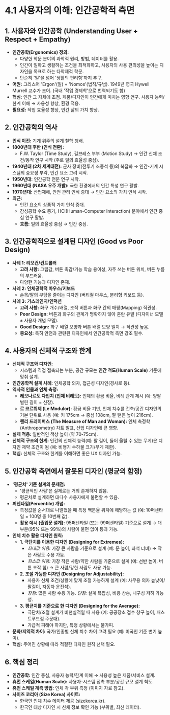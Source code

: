 # 4.1 사용자의 이해: 인간공학적 측면

## 1. 사용자와 인간공학 (Understanding User + Respect + Empathy)

- **인간공학(Ergonomics) 정의:**
    - 다양한 학문 분야의 과학적 원리, 방법, 데이터를 활용.
    - 인간이 일하고 생활하는 조건을 최적화하고, 사용자의 사용 편의성을 높이는 디자인을 목표로 하는 다학제적 학문.
    - 단순히 '일'을 넘어 '생활의 편리함'까지 추구.
- **어원:** 그리스어 'Ergon'(일) + 'Nomos'(법칙/규범). 1949년 영국 Hywell Murrell 교수가 조어. (국내 '작업 경제학'으로 번역되기도 함)
- **핵심:** 인간 그 자체에 초점. 제품/디자인이 인간에게 미치는 영향 연구. 사용자 능력/한계 이해 → 사용성 향상, 환경 적응.
- **필요성:** 작업 효율성 향상, 인간 삶의 가치 향상.

## 2. 인간공학의 역사

- **인식 이전:** 기계 위주의 설계 철학 팽배.
- **1800년대 후반 (인식 전환):**
    - F.W. Taylor (Time Study), 길브레스 부부 (Motion Study) → 인간 신체 조건/동작 연구 시작 (주로 일의 효율성 중심).
- **1940년대 (2차 세계대전):** 군사 장비(전투기 조종석 등)의 복잡화 → 인간-기계 시스템의 중요성 부각, 인간 요소 고려 시작.
- **1950년대:** 인간공학 전문 연구 시작.
- **1960년대 (NASA 우주 개발):** 극한 환경에서의 인간 특성 연구 활발.
- **1970년대:** 산업재해, 안전 관리 인식 증대 → 인간 요소의 가치 인식 시작.
- **최근:**
    - 인간 요소의 상품적 가치 인식 증대.
    - 감성공학 수요 증가, HCI(Human-Computer Interaction) 분야에서 인간 중심 연구 활발.
    - **흐름:** 일의 효율성 중심 → 인간 중심.

## 3. 인간공학적으로 설계된 디자인 (Good vs Poor Design)

- **사례 1: 리모컨/컨트롤러**
    - **고려 사항:** 그립감, 버튼 촉감/기능 학습 용이성, 자주 쓰는 버튼 위치, 버튼 누름의 부드러움.
    - 다양한 기능과 디자인 존재.
- **사례 2: 인체공학적 마우스/키보드**
    - 손목/팔의 부담을 줄이는 디자인 (버티컬 마우스, 분리형 키보드 등).
- **사례 3: 가스레인지/인덕션**
    - **고려 사항:** 화구 개수/배열, 조작 버튼과 화구 간의 매핑(Mapping) 직관성.
    - **Poor Design:** 버튼과 화구의 관계가 명확하지 않아 혼란 유발 (디자이너 모델 ≠ 사용자 개념 모델).
    - **Good Design:** 화구 배열 모양과 버튼 배열 모양 일치 → 직관성 높음.
    - **중요성:** 특히 안전과 관련된 디자인에서 인간공학적 측면 강조 필수.

## 4. 사용자의 신체적 구조와 한계

- **신체적 구조와 디자인:**
    - 시스템과 직접 접촉되는 부분, 공간 규모는 **인간 척도(Human Scale)** 기준에 맞춰 설계.
- **인간공학적 설계 사례:** 인체공학 의자, 접근성 디자인(경사로 등).
- **역사적 인물과 인체 측정:**
    - **레오나르도 다빈치 (인체 비례도):** 인체의 황금 비율, 비례 관계 제시 (예: 양팔 벌린 길이 = 신장).
    - **르 코르뷔제 (Le Modulor):** 황금 비율 기반, 인체 치수를 건축/공간 디자인의 기본 단위로 사용 (예: 키 175cm → 중심 108cm, 팔 뻗은 높이 216cm).
    - **헨리 드레이퍼스 (The Measure of Man and Woman):** 인체 측정학(Anthropometry) 차트 발표, 산업 디자인에 큰 영향.
- **실제 적용:** 일반적인 책상 높이 (약 70-75cm).
- **신체적 구조의 한계:** 인간의 신체적 능력(예: 팔 길이, 들어 올릴 수 있는 무게)은 디자인 제약 조건이 됨 (예: 비행기 수하물 크기/무게 제한).
- **핵심:** 신체적 구조와 한계를 이해하면 좋은 UX 디자인 가능.

## 5. 인간공학 측면에서 잘못된 디자인 (평균의 함정)

- **'평균치' 기준 설계의 문제점:**
    - '평균적인 사람'은 실제로는 거의 존재하지 않음.
    - 평균치로 설계하면 대다수 사용자에게 불편할 수 있음.
- **퍼센타일(Percentile) 개념:**
    - 측정값을 순서대로 나열했을 때 특정 백분율 위치에 해당하는 값 (예: 10퍼센타일 = 100명 중 10번째 값).
    - **활용 예시 (출입문 설계):** 95퍼센타일 (또는 99퍼센타일) 기준으로 설계 → 대부분(95% 또는 99%)의 사람이 불편 없이 통과 가능.
- **인체 치수 활용 디자인 원칙:**
    - **1. 극단치를 이용한 디자인 (Designing for Extremes):**
        - *최대값 이용:* 가장 큰 사람을 기준으로 설계 (예: 문 높이, 좌석 너비) → 작은 사람도 수용 가능.
        - *최소값 이용:* 가장 작은 사람/약한 사람을 기준으로 설계 (예: 선반 높이, 버튼 조작 힘) → 큰 사람/강한 사람도 사용 가능.
    - **2. 조절 가능한 디자인 (Designing for Adjustability):**
        - 사용자 신체 조건/상황에 맞게 조절 가능하게 설계 (예: 사무용 의자 높낮이/팔걸이, 자동차 운전석).
        - *장점:* 많은 사람 수용 가능. *단점:* 설계 복잡성, 비용 상승, 내구성 저하 가능성.
    - **3. 평균치를 기준으로 한 디자인 (Designing for the Average):**
        - 극단치/조절 설계가 비현실적일 때 사용 (예: 공공장소 접수 창구 높이, 패스트푸드점 주문대).
        - 가급적 피해야 하지만, 특정 상황에서는 불가피.
- **문화/지역적 차이:** 국가/인종별 신체 치수 차이 고려 필요 (예: 미국인 기준 변기 높이).
- **핵심:** 주어진 상황에 따라 적절한 디자인 원칙 선택 필요.

## 6. 핵심 정리 

- **인간공학:** 인간 중심, 사용자 능력/한계 이해 → 사용성 높은 제품/서비스 설계.
- **휴먼 스케일(Human Scale):** 사용자-시스템 접촉 부분/공간 규모 설계 척도.
- **휴먼 스케일 계측 방법:** 인체 각 부위 측정 (이미지 자료 참고).
- **사이즈 코리아 (Size Korea) 사이트:**
    - 한국인 인체 치수 데이터 제공 ([sizekorea.kr](http://sizekorea.kr/)).
    - 한국인 대상 디자인 시 신체 정보 확인 가능 (부위별, 최신 데이터).